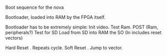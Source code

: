 Boot sequence for the nova

Bootloader, loaded into RAM by the FPGA itself.

Bootloader has to be extremely simple:
    Init video. 
    Test Ram.
    POST (Ram, peripherals?)
    Test for SD
    Load from SD into RAM the SO (In includes reset vectors)

Hard Reset . Repeats cycle.
Soft Reset . Jump to vector. 


